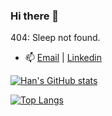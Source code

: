 ### Hi there 👋
404: Sleep not found.
- 📫 [Email](mailto:hannguyen.win@gmail.com) | [Linkedin](https://www.linkedin.com/in/tan-han-nguyen/)

[![Han's GitHub stats](https://github-readme-stats.vercel.app/api?username=han-nwin&show_icons=true&theme=catppuccin_mocha)](https://github.com/han-nwin/github-readme-stats)

[![Top Langs](https://github-readme-stats.vercel.app/api/top-langs/?username=han-nwin&hide_progress=true&show_icons=true&theme=catppuccin_mocha)](https://github.com/han-nwin/github-readme-stats)

